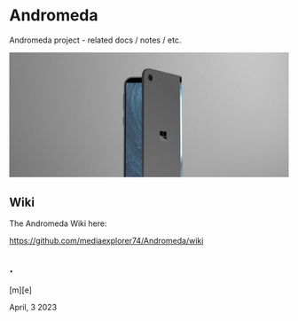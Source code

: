 # Andromeda

Andromeda project - related docs / notes / etc.

![](design/projectA.png)

## Wiki 

The Andromeda Wiki here: 

https://github.com/mediaexplorer74/Andromeda/wiki

## .

[m][e]   

April, 3 2023 

